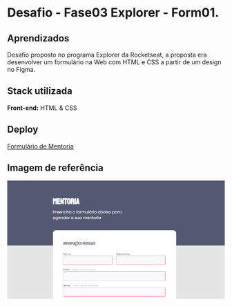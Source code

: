 
# Desafio - Fase03 Explorer - Form01.


## Aprendizados

Desafio proposto no programa Explorer da Rocketseat, a proposta era desenvolver um formulário na Web com HTML e CSS a partir de um design no Figma.

## Stack utilizada

**Front-end:** HTML & CSS



## Deploy

 <a href="https://formulariomentoriastage02.netlify.app/" target="_blank">Formulário de Mentoria</a>

## Imagem de referência

<img src="https://github.com/jscloneski/formulario-mentoria/blob/main/2022-08-25%2021_15_59-Window.png">

